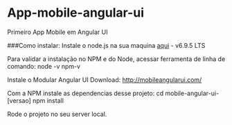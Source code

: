# App-mobile-angular-ui
Primeiro App Mobile em Angular UI

###Como instalar:
Instale o node.js na sua maquina [aqui](https://nodejs.org/en/) - v6.9.5 LTS

Para validar a instalação no NPM e do Node, acessar ferramenta de linha de comando:
node -v
npm-v

Instale o Modular Angular UI
Download: http://mobileangularui.com/

Com a NPM instale as dependencias desse projeto:
cd mobile-angular-ui-[versao]
npm install


Rode o projeto no seu server local.
